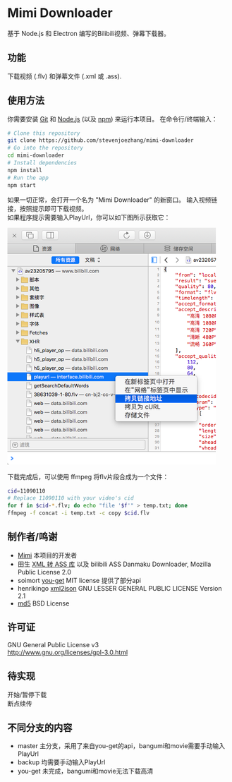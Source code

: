 # Mimi Downloader

基于 Node.js 和 Electron 编写的Bilibili视频、弹幕下载器。

## 功能
下载视频 (.flv) 和弹幕文件 (.xml 或 .ass).

## 使用方法
你需要安装 [Git](https://git-scm.com) 和 [Node.js](https://nodejs.org/en/download/) (以及 [npm](http://npmjs.com)) 来运行本项目。 在命令行/终端输入：
```bash
# Clone this repository
git clone https://github.com/stevenjoezhang/mimi-downloader
# Go into the repository
cd mimi-downloader
# Install dependencies
npm install
# Run the app
npm start
```
如果一切正常，会打开一个名为 "Mimi Downloader" 的新窗口。 输入视频链接，按照提示即可下载视频。  
如果程序提示需要输入PlayUrl，你可以如下图所示获取它：

![demo-video](help.png)

下载完成后，可以使用 ffmpeg 将flv片段合成为一个文件：
```bash
cid=11090110
# Replace 11090110 with your video's cid
for f in $cid-*.flv; do echo "file '$f'" > temp.txt; done
ffmpeg -f concat -i temp.txt -c copy $cid.flv
```

## 制作者/鸣谢
* [Mimi](http://zsq.im) 本项目的开发者
* 田生 [XML 转 ASS 库](https://github.com/tiansh/us-danmaku) 以及 bilibili ASS Danmaku Downloader, Mozilla Public License 2.0
* soimort [you-get](https://github.com/soimort/you-get) MIT license 提供了部分api
* henrikingo [xml2json](https://github.com/henrikingo/xml2json) GNU LESSER GENERAL PUBLIC LICENSE Version 2.1
* [md5](http://pajhome.org.uk/crypt/md5) BSD License

## 许可证
GNU General Public License v3  
http://www.gnu.org/licenses/gpl-3.0.html

## 待实现
开始/暂停下载  
断点续传

## 不同分支的内容
- master 主分支，采用了来自you-get的api，bangumi和movie需要手动输入PlayUrl
- backup 均需要手动输入PlayUrl
- you-get 未完成，bangumi和movie无法下载高清
